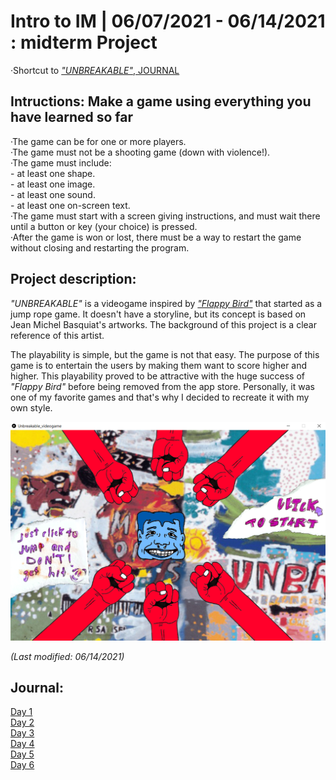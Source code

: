 # Intro to IM | 06/07/2021 - 06/14/2021  : midterm Project
 
·Shortcut to [_"UNBREAKABLE"_, JOURNAL](#Journal)

## Intructions: Make a game using everything you have learned so far

  ·The game can be for one or more players.  
  ·The game must not be a shooting game (down with violence!).  
  ·The game must include:  
     - at least one shape.  
     - at least one image.  
     - at least one sound.  
     - at least one on-screen text.  
  ·The game must start with a screen giving instructions, and must wait there until a button or key (your choice) is pressed.  
  ·After the game is won or lost, there must be a way to restart the game without closing and restarting the program.  

## Project description:

_"UNBREAKABLE"_ is a videogame inspired by [_"Flappy Bird"_](https://www.youtube.com/watch?v=fQoJZuBwrkU) that started as a jump rope game. It doesn't have a storyline, but its concept is based on Jean Michel Basquiat's artworks. The background of this project is a clear reference of this artist.

The playability is simple, but the game is not that easy. The purpose of this game is to entertain the users by making them want to score higher and higher. This playability proved to be attractive with the huge success of _"Flappy Bird"_ before being removed from the app store. Personally, it was one of my favorite games and that's why I decided to recreate it with my own style. 

<img src="stage1.png" width="800" />

_(Last modified: 06/14/2021)_

## Journal:

[Day 1](day1/Monday07.md)  
[Day 2](day2/Tuesday08.md)  
[Day 3](day3/Wednesday09.md)  
[Day 4](day5/Friday11.md)  
[Day 5](day6/Saturday12.md)  
[Day 6](day7/Sunday13.md)  


